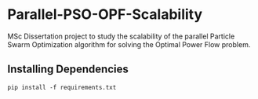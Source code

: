 # Parallel-PSO-OPF-Scalability
MSc Dissertation project to study the scalability of the parallel Particle Swarm Optimization algorithm for solving the Optimal Power Flow problem.

## Installing Dependencies
<code>pip install -f requirements.txt</code>
